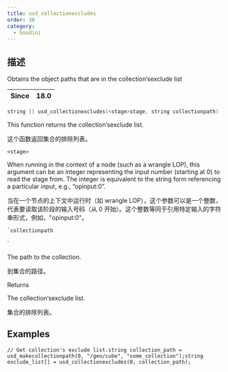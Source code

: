 ```yaml
---
title: usd_collectionexcludes
order: 30
category:
  - houdini
---
```

    
## 描述

Obtains the object paths that are in the collection‘sexclude list

| Since | 18.0 |
| ----- | ---- |

```c
string [] usd_collectionexcludes(<stage>stage, string collectionpath)
```

This function returns the collection‘sexclude list.

这个函数返回集合的排除列表。

`<stage>`

When running in the context of a node (such as a wrangle LOP), this argument
can be an integer representing the input number (starting at 0) to read the
stage from. The integer is equivalent to the string form referencing a
particular input, e.g., “opinput:0”.

当在一个节点的上下文中运行时（如 wrangle
LOP），这个参数可以是一个整数，代表要读取该阶段的输入号码（从 0 开始）。这个整数等同于引用特定输入的字符串形式，例如，"opinput:0"。

```c
`collectionpath
```

`

The path to the collection.

到集合的路径。

Returns

The collection‘sexclude list.

集合的排除列表。

## Examples

    // Get collection's exclude list.string collection_path = usd_makecollectionpath(0, "/geo/cube", "some_collection");string exclude_list[] = usd_collectionexcludes(0, collection_path);

